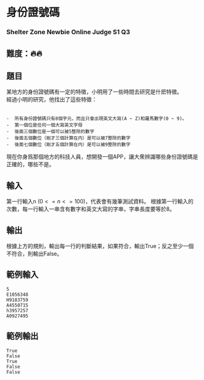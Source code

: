 # 身份證號碼
### Shelter Zone Newbie Online Judge S1 Q3

## 難度：🔥🔥

## 題目

某地方的身份證號碼有一定的特徵，小明用了一些時間去研究是什麽特徵。<br>
經過小明的研究，他找出了這些特徵：<br>
<br>
```
-  所有身份證號碼只有8個字元，而且只會出現英文大寫(A ~ Z)和羅馬數字(0 ~ 9)。
-  第一個位是任何一個大寫英文字母
-  後面三個數位是一個可以被5整除的數字
-  後面五個數位（剛才三個計算在内）是可以被7整除的數字
-  後面七個數位（剛才五個計算在内）是可以被9整除的數字
```

現在你身爲那個地方的科技人員，想開發一個APP，讓大衆辨識哪些身份證號碼是正確的，哪些不是。

## 輸入
第一行輸入n $(0<=n<=100)$，代表會有幾筆測試資料。
根據第一行輸入的次數，每一行輸入一串含有數字和英文大寫的字串，字串長度要等於8。
## 輸出
根據上方的規則，輸出每一行的判斷結果，如果符合，輸出True；反之至少一個不符合，則輸出False。

## 範例輸入
```
5
E1056348
H9183759
A4550715
h3957257
A0927495
```
## 範例輸出
```
True
False
True
False
False
```
